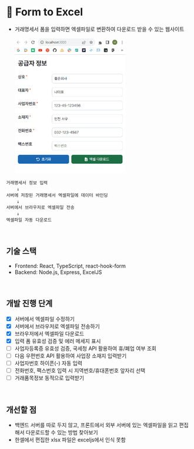 # 📃 Form to Excel

- 거래명세서 폼을 입력하면 엑셀파일로 변환하여 다운로드 받을 수 있는 웹사이트

    <img src="./readme/download.gif" width="300"/>

```js
거래명세서 정보 입력
    ↓
서버에 저장된 거래명세서 엑셀파일에 데이터 바인딩
    ↓
서버에서 브라우저로 엑셀파일 전송
    ↓
엑셀파일 자동 다운로드
```

</br>

## 기술 스택

- Frontend: React, TypeScript, react-hook-form
- Backend: Node.js, Express, ExcelJS

</br>

## 개발 진행 단계

- [x] 서버에서 엑셀파일 수정하기
- [x] 서버에서 브라우저로 엑셀파일 전송하기
- [x] 브라우저에서 엑셀파일 다운로드
- [x] 입력 폼 유효성 검증 및 에러 메세지 표시
- [ ] 사업자등록증 유효성 검증, 국세청 API 활용하여 휴/폐업 여부 조회
- [ ] 다음 우편번호 API 활용하여 사업장 소재지 입력받기
- [ ] 사업자번호 하이픈(-) 자동 입력
- [ ] 전화번호, 팩스번호 입력 시 지역번호/휴대폰번호 앞자리 선택
- [ ] 거래품목정보 동적으로 입력받기

</br>

## 개선할 점

- 백엔드 서버를 따로 두지 않고, 프론트에서 외부 서버에 있는 엑셀파일을 읽고 편집해서 다운로드할 수 있는 방법 찾아보기
- 한셀에서 편집한 xlsx 파일은 exceljs에서 인식 못함
